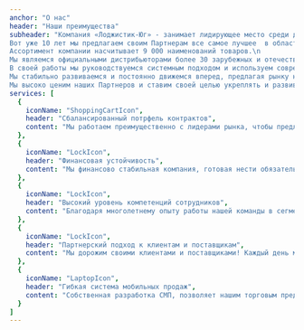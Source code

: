 ```yaml
---
anchor: "О нас"
header: "Наши преимущества"
subheader: "Компания «Лоджистик-Юг» - занимает лидирующее место среди дистрибуторских компаний Юга России в области потребительских товаров повседневного спроса (FMCG).\n
Вот уже 10 лет мы предлагаем своим Партнерам все самое лучшее  в области косметики, хозяйственных товаров, бытовой химии и средств гигиены.\n
Ассортимент компании насчитывает 9 000 наименований товаров.\n
Мы являемся официальными дистрибьюторами более 30 зарубежных и отечественных производителей.\n
В своей работы мы руководствуемся системным подходом и используем современные бизнес-процессы. \n
Мы стабильно развиваемся и постоянно движемся вперед, предлагая рынку новый ассортимент,новые территории, гибкие  условия сотрудничества.\n
Мы высоко ценим наших Партнеров и ставим своей целью укреплять и развивать долгосрочное и взаимовыгодное сотрудничество!"
services: [
  {
    iconName: "ShoppingCartIcon",
    header: "Сбалансированный потрфель контрактов",
    content: "Мы работаем преимущественно с лидерами рынка, чтобы предложить своим клиентам высокооборачивый ассортимент"
  },
  {
    iconName: "LockIcon",
    header: "Финансовая устойчивость",
    content: "Мы финансово стабильная компания, готовая нести обязательства как перед своими поставщиками, так и клиентами"
  },
  {
    iconName: "LockIcon",
    header: "Высокий уровень компетенций сотрудников",
    content: "Благодаря многолетнему опыту работы нашей команды в сегменте FMCG, мы всегда готовы предложить нашим заказчикам взаимовыгодные условия"
  },
  {
    iconName: "LockIcon",
    header: "Партнерский подход к клиентам и поставщикам",
    content: "Мы дорожим своими клиентами и поставщиками! Каждый день мы нацелены на то, чтобы наше сотрудничество становилось наиболее эффективным и долгосрочным."
  },
  {
    iconName: "LaptopIcon",
    header: "Гибкая система мобильных продаж",
    content: "Собственная разработка СМП, позволяет нашим торговым представителям подобрать для торговой точки  наиболее востребованный ассортимент по привлекательной цене"
  }
]
---
```

